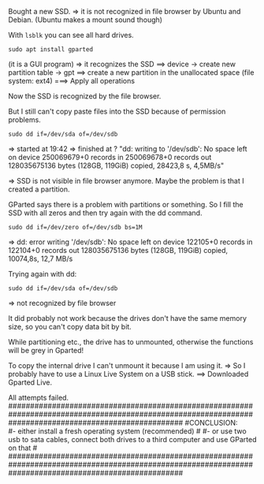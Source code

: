 Bought a new SSD.
=> it is not recognized in file browser by Ubuntu and Debian.
(Ubuntu makes a mount sound though)

With `lsblk` you can see all hard drives.

```
sudo apt install gparted
```
(it is a GUI program)
=> it recognizes the SSD
==> device -> create new partition table -> gpt
==> create a new partition in the unallocated space (file system: ext4)
===> Apply all operations

Now the SSD is recognized by the file browser.

But I still can't copy paste files into the SSD because of permission problems.
```
sudo dd if=/dev/sda of=/dev/sdb
```
=> started at 19:42
=> finished at ?
"dd: writing to '/dev/sdb': No space left on device
250069679+0 records in
250069678+0 records out
128035675136 bytes (128GB, 119GiB) copied, 28423,8 s, 4,5MB/s"

=> SSD is not visible in file browser anymore.
Maybe the problem is that I created a partition.

GParted says there is a problem with partitions or something.
So I fill the SSD with all zeros and then try again with the dd command.
```
sudo dd if=/dev/zero of=/dev/sdb bs=1M
```
=>
dd: error writing '/dev/sdb': No space left on device
122105+0 records in
122104+0 records out
128035675136 bytes (128GB, 119GiB) copied, 10074,8s, 12,7 MB/s

Trying again with dd:
```
sudo dd if=/dev/sda of=/dev/sdb
```
=> not recognized by file browser

It did probably not work because the drives don't have the same memory size, so you can't copy data bit by bit.

While partitioning etc., the drive has to unmounted, otherwise the functions will be grey in Gparted!

To copy the internal drive I can't unmount it because I am using it.
=> So I probably have to use a Linux Live System on a USB stick.
==> Downloaded Gparted Live.

All attempts failed.
########################################################################################################################################################
#CONCLUSION:                                                                                                                                           
#- either install a fresh operating system (recommended)                                                                                               # 
#- or use two usb to sata cables, connect both drives to a third computer and use GParted on that                                                      #
########################################################################################################################################################
